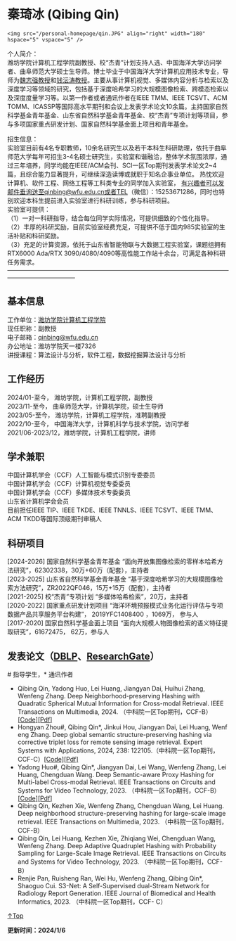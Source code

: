 <span id = "Top"> </span>
# 秦琦冰 (Qibing Qin)  
    <img src="/personal-homepage/qin.JPG" align="right" width="180" hspace="5" vspace="5" />
个人简介：<br>潍坊学院计算机工程学院副教授、校“杰青”计划支持人选、中国海洋大学访问学者、曲阜师范大学硕士生导师。博士毕业于中国海洋大学计算机应用技术专业，导师为<a href="https://it.ouc.edu.cn/wzq/main.htm">魏志强教授</a>和<a href="https://person.zju.edu.cn/ytqian">钱沄涛教授</a>。主要从事计算机视觉、多媒体内容分析与检索以及深度学习等领域的研究，包括基于深度哈希学习的大规模图像检索、跨模态检索以及深度度量学习等。以第一作者或者通讯作者在IEEE TMM、IEEE TCSVT、ACM TOMM、ICASSP等国际高水平期刊和会议上发表学术论文10余篇。主持国家自然科学基金青年基金、山东省自然科学基金青年基金、校“杰青”专项计划等项目，参与多项国家重点研发计划、国家自然科学基金面上项目和青年基金。<br>

招生信息：<br>实验室目前有4名专职教师，10余名研究生以及若干本科生科研助理，依托于曲阜师范大学每年可招生3-4名硕士研究生，实验室和谐融洽，整体学术氛围浓厚，通过三年培养，同学均能在IEEE/ACM会刊、SCI一区Top期刊发表学术论文2~4篇，且综合能力显著提升，可继续深造读博或就职于知名企事业单位。
热忱欢迎计算机、软件工程、网络工程等工科类专业的同学加入实验室， 有兴趣者可以发邮件垂询送至qinbing@wfu.edu.cn或者TEL（微信）：15253671286，同时也特别欢迎本科生提前进入实验室进行科研训练，参与科研项目。<br>
实验室可提供：<br>
（1）一对一科研指导，结合每位同学实际情况，可提供细致的个性化指导。<br>
（2）丰厚的科研奖励，目前实验室经费充足，可提供不低于国内985实验室的生活补贴和科研奖励。<br>
（3）充足的计算资源，依托于山东省智能物联与大数据工程实验室，课题组拥有RTX6000 Ada/RTX 3090/4080/4090等高性能工作站十余台，可满足各种科研任务需求。  
———————————————————————————————————————————————   

## 基本信息
工作单位：[潍坊学院计算机工程学院](https://cs.wfu.edu.cn/)  
现任职称：副教授  
电子邮箱：qinbing@wfu.edu.cn  
办公地址：潍坊学院天一楼7326    
讲授课程：算法设计与分析，软件工程，数据挖掘算法设计与分析  

## 工作经历
2024/01-至今，   潍坊学院，计算机工程学院，副教授  
2023/11-至今，   曲阜师范大学，计算机学院，硕士生导师  
2023/05-至今，   潍坊学院，计算机工程学院，准聘副教授  
2022/10-至今，   中国海洋大学，计算机科学与技术学院，访问学者  
2021/06-2023/12，潍坊学院，计算机工程学院，讲师  


## 学术兼职
中国计算机学会（CCF）人工智能与模式识别专委委员  
中国计算机学会（CCF）计算机视觉专委委员  
中国计算机学会（CCF）多媒体技术专委委员  
山东省计算机学会会员  
目前担任IEEE TIP、IEEE TKDE、IEEE TNNLS、IEEE TCSVT、IEEE TMM、ACM TKDD等国际顶级期刊审稿人  

## 科研项目
[2024-2026] 国家自然科学基金青年基金 “面向开放集图像检索的零样本哈希方法研究”，62302338，30万+60万（配套），主持者  
[2023-2025] 山东省自然科学基金青年基金 “基于深度哈希学习的大规模图像检索方法研究”，ZR2022QF046，15万+15万（配套），主持者  
[2021-2025] 校“杰青”专项计划 “多媒体哈希检索”，20万，主持者  
[2020-2022] 国家重点研发计划项目 “海洋环境预报模式业务化运行评估与专项数据产品共享服务平台构建”， 2019YFC1408400 ，1069万， 参与人  
[2017-2020] 国家自然科学基金面上项目 “面向大规模人物图像检索的语义特征提取研究”，61672475， 62万，参与人  

## 发表论文（<a href="https://dblp.org/pid/185/5154.html">DBLP</a>、<a href="https://www.researchgate.net/profile/Qin-Qibing-2">ResearchGate</a>）  
\# 指导学生，\* 通讯作者
* Qibing Qin, Yadong Huo, Lei Huang, Jiangyan Dai, Huihui Zhang, Wenfeng Zhang. Deep Neighborhood-preserving Hashing with Quadratic Spherical Mutual Information for Cross-modal Retrieval. IEEE Transactions on Multimedia, 2024. （中科院一区Top期刊，CCF-B）[[Code]](https://github.com/QinLab-WFU/DNpH)[[Pdf]](https://github.com/QinLab-WFU/personal-homepage/blob/main/Deep_Neighborhood-preserving_Hashing_with_Quadratic_Spherical_Mutual_Information_for_Cross-modal_Retrieval.pdf)
* Hongyan Zhou#, Qibing Qin*, Jinkui Hou, Jiangyan Dai, Lei Huang, Wenfeng Zhang. Deep global semantic structure-preserving hashing via corrective triplet loss for remote sensing image retrieval. Expert Systems with Applications, 2024, 238: 122105.（中科院一区Top期刊，CCF-C）[[Code]](https://github.com/QinLab-WFU/DGSSH)[[Pdf]](https://github.com/QinLab-WFU/personal-homepage/blob/main/Deep%20global%20semantic%20structure-preserving%20hashing%20via%20corrective%20triplet%20loss%20for%20remote%20sensing%20image%20retrieval.pdf)
* Yadong Huo#, Qibing Qin*, Jiangyan Dai, Lei Wang, Wenfeng Zhang, Lei Huang, Chengduan Wang. Deep Semantic-aware Proxy Hashing for Multi-label Cross-modal Retrieval. IEEE Transactions on Circuits and Systems for Video Technology, 2023. （中科院一区Top期刊，CCF-B）[[Code]](https://github.com/QinLab-WFU/DSPH)[[Pdf]](https://github.com/QinLab-WFU/personal-homepage/blob/main/Deep_Semantic-Aware_Proxy_Hashing_for_Multi-Label_Cross-Modal_Retrieval.pdf)
* Qibing Qin, Kezhen Xie, Wenfeng Zhang, Chengduan Wang, Lei Huang. Deep neighborhood structure-preserving hashing for large-scale image retrieval. IEEE Transactions on Multimedia, 2023. （中科院一区Top期刊，CCF-B） 
* Qibing Qin, Lei Huang, Kezhen Xie, Zhiqiang Wei, Chengduan Wang, Wenfeng Zhang. Deep Adaptive Quadruplet Hashing with Probability Sampling for Large-Scale Image Retrieval. IEEE Transactions on Circuits and Systems for Video Technology, 2023. （中科院一区Top期刊，CCF-B）
* Renjie Pan, Ruisheng Ran, Wei Hu, Wenfeng Zhang, Qibing Qin*, Shaoguo Cui. S3-Net: A Self-Supervised dual-Stream Network for Radiology Report Generation. IEEE Journal of Biomedical and Health Informatics, 2023. （中科院一区Top期刊，CCF- C）


[↑Top](#Top)


**更新时间：2024/1/6**
